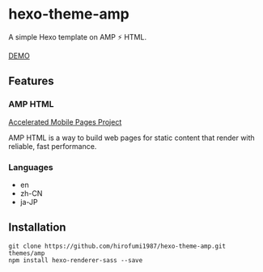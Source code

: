 hexo-theme-amp
==============

A simple Hexo template on AMP ⚡ HTML.

[DEMO](http://hirofumii.github.io/hexo-theme-amp/)


Features
--------

### AMP HTML

[Accelerated Mobile Pages Project](https://www.ampproject.org/)

AMP HTML is a way to build web pages for static content that render with reliable, fast performance. 

### Languages

- en
- zh-CN
- ja-JP


Installation
------------

```
git clone https://github.com/hirofumi1987/hexo-theme-amp.git themes/amp
npm install hexo-renderer-sass --save
```
